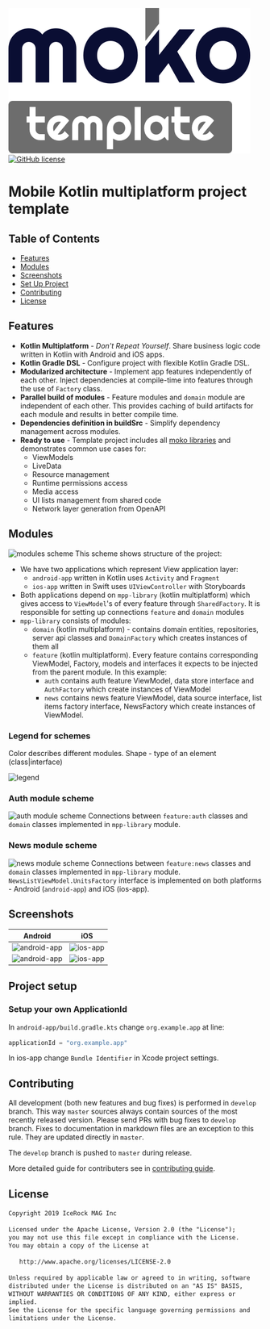 ![moko-template](img/logo.png)  
[![GitHub license](https://img.shields.io/badge/license-Apache%20License%202.0-blue.svg?style=flat)](http://www.apache.org/licenses/LICENSE-2.0)

# Mobile Kotlin multiplatform project template

## Table of Contents
- [Features](#features)
- [Modules](#modules)
- [Screenshots](#screenshots)
- [Set Up Project](#set-up-project)
- [Contributing](#contributing)
- [License](#license)

## Features

- **Kotlin Multiplatform** - *Don't Repeat Yourself*. Share business logic code written in Kotlin with Android and iOS apps. 
- **Kotlin Gradle DSL** - Configure project with flexible Kotlin Gradle DSL.
- **Modularized architecture** - Implement app features independently of each other. Inject dependencies at compile-time into features through the use of `Factory` class.
- **Parallel build of modules** - Feature modules and `domain` module are independent of each other. This provides caching of build artifacts for each module and results in better compile time.
- **Dependencies definition in buildSrc** - Simplify dependency management across modules.
- **Ready to use** - Template project includes all [moko libraries](https://moko.icerock.dev) and demonstrates common use cases for:
  - ViewModels
  - LiveData
  - Resource management
  - Runtime permissions access
  - Media access 
  - UI lists management from shared code 
  - Network layer generation from OpenAPI

## Modules

![modules scheme](https://user-images.githubusercontent.com/5010169/66910966-c7f47680-f039-11e9-8aa0-7485757cc39b.jpg)
This scheme shows structure of the project:  

- We have two applications which represent View application layer:
  - `android-app` written in Kotlin uses `Activity` and `Fragment`
  - `ios-app` written in Swift uses `UIViewController` with Storyboards
- Both applications depend on `mpp-library` (kotlin multiplatform) which gives access to `ViewModel`'s of every feature through `SharedFactory`. It is responsible for setting up connections `feature` and `domain` modules
- `mpp-library` consists of modules:
  - `domain` (kotlin multiplatform) - contains domain entities, repositories, server api classes and `DomainFactory` which creates instances of them all
  - `feature` (kotlin multiplatform). Every feature contains corresponding ViewModel, Factory, models and interfaces it expects to be injected from the parent module. In this example:
    - `auth` contains auth feature ViewModel, data store interface and `AuthFactory` which create instances of ViewModel
    - `news` contains news feature ViewModel, data source interface, list items factory interface, NewsFactory which create instances of ViewModel.

### Legend for schemes

Color describes different modules. Shape - type of an element (class|interface)

![legend](https://user-images.githubusercontent.com/5010169/66910970-cd51c100-f039-11e9-9dfa-775a39b0d748.jpg)

### Auth module scheme

![auth module scheme](https://user-images.githubusercontent.com/5010169/66917408-84a10480-f047-11e9-8f4a-0c089e24ff6d.jpg)
Connections between `feature:auth` classes and `domain` classes implemented in `mpp-library` module.

### News module scheme
![news module scheme](https://user-images.githubusercontent.com/5010169/66917411-85d23180-f047-11e9-9e7f-b2f3387fac51.jpg)
Connections between `feature:news` classes and `domain` classes implemented in `mpp-library` module.  
`NewsListViewModel.UnitsFactory` interface is implemented on both platforms - Android (`android-app`) and iOS (ios-app).

## Screenshots

|Android|iOS|
|---|---|
|![android-app](https://user-images.githubusercontent.com/5010169/66911569-f9ba0d00-f03a-11e9-80b0-d4992bf61fbe.png)|![ios-app](https://user-images.githubusercontent.com/5010169/66911572-fa52a380-f03a-11e9-8425-19014e14c7b8.png)|
|![android-app](https://user-images.githubusercontent.com/5010169/66911571-fa52a380-f03a-11e9-9470-ea3dc05a6dff.png)|![ios-app](https://user-images.githubusercontent.com/5010169/66911574-fa52a380-f03a-11e9-9f67-a1a48865bf97.png)|

## Project setup

### Setup your own ApplicationId

In `android-app/build.gradle.kts` change `org.example.app` at line:
```kotlin
applicationId = "org.example.app"
```
In ios-app change `Bundle Identifier` in Xcode project settings.

## Contributing

All development (both new features and bug fixes) is performed in `develop` branch. This way `master` sources always contain sources of the most recently released version. Please send PRs with bug fixes to `develop` branch. Fixes to documentation in markdown files are an exception to this rule. They are updated directly in `master`.

The `develop` branch is pushed to `master` during release.

More detailed guide for contributers see in [contributing guide](CONTRIBUTING.md).

## License

    Copyright 2019 IceRock MAG Inc
    
    Licensed under the Apache License, Version 2.0 (the "License");
    you may not use this file except in compliance with the License.
    You may obtain a copy of the License at
    
       http://www.apache.org/licenses/LICENSE-2.0
    
    Unless required by applicable law or agreed to in writing, software
    distributed under the License is distributed on an "AS IS" BASIS,
    WITHOUT WARRANTIES OR CONDITIONS OF ANY KIND, either express or implied.
    See the License for the specific language governing permissions and
    limitations under the License.
